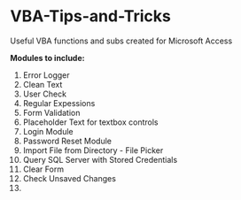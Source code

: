 # VBA-Tips-and-Tricks
Useful VBA functions and subs created for Microsoft Access

<b>Modules to include:</b>

<ol>
<li>Error Logger</li>
<li>Clean Text</li>
<li>User Check</li>
<li>Regular Expessions</li>
<li>Form Validation</li>
<li>Placeholder Text for textbox controls</li>
<li>Login Module</li>
<li>Password Reset Module</li>
<li>Import File from Directory - File Picker</li>
<li>Query SQL Server with Stored Credentials</li>
<li>Clear Form</li>
<li>Check Unsaved Changes</li>
<li></li>
</ol>

